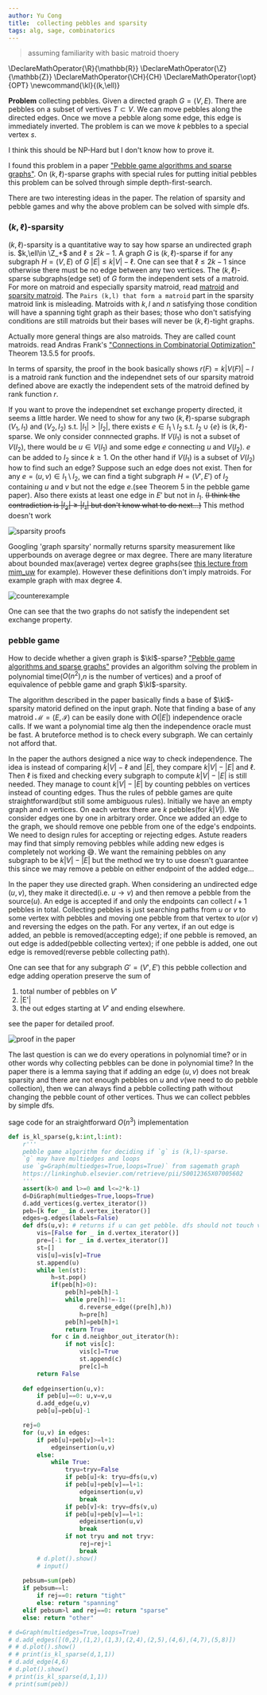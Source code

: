 ```yaml
---
author: Yu Cong
title:  collecting pebbles and sparsity
tags: alg, sage, combinatorics
---
```


> assuming familiarity with basic matroid thoery

\DeclareMathOperator{\R}{\mathbb{R}}
\DeclareMathOperator{\Z}{\mathbb{Z}}
\DeclareMathOperator{\CH}{CH}
\DeclareMathOperator{\opt}{OPT}
\newcommand{\kl}{(k,\ell)}


**Problem** collecting pebbles. Given a directed graph $G=(V,E)$. There are pebbles on a subset of vertives $T\subset V$. We can move pebbles along the directed edges. Once we move a pebble along some edge, this edge is immediately inverted. The problem is can we move $k$ pebbles to a special vertex $s$.

I think this should be NP-Hard but I don't know how to prove it.

I found this problem in a paper ["Pebble game algorithms and sparse graphs"](https://linkinghub.elsevier.com/retrieve/pii/S0012365X07005602). On $(k,\ell)$-sparse graphs with special rules for putting initial pebbles this problem can be solved through simple depth-first-search.

There are two interesting ideas in the paper. The relation of sparsity and pebble games and why the above problem can be solved with simple dfs.

### $(k,\ell)$-sparsity

$(k,\ell)$-sparsity is a quantitative way to say how sparse an undirected graph is. $k,\ell\in \Z_+$ and $\ell \leq 2k-1$. A graph $G$ is $(k,\ell)$-sparse if for any subgraph $H=(V,E)$ of $G$ $|E|\leq k|V|-\ell$. One can see that $\ell \leq 2k-1$ since otherwise there must be no edge between any two vertices. The $(k,\ell)$-sparse subgraphs(edge set) of $G$ form the independent sets of a matroid. For more on matroid and especially sparsity matroid, read [matroid](https://en.wikipedia.org/wiki/Matroid) and [sparsity matroid](https://en.wikipedia.org/wiki/Sparsity_matroid). The `Pairs (k,l) that form a matroid` part in the sparsity matroid link is misleading. Matroids with $k,l$ and $n$ satisfying those condition will have a spanning tight graph as their bases; those who don't satisfying conditions are still matroids but their bases will never be $(k,\ell)$-tight graphs.

Actually more general things are also matroids. They are called count matroids. read Andras Frank's ["Connections in Combinatorial Optimization"](http://scholar.google.com/scholar?hl=en&btnG=Search&q=intitle:Connections+in+Combinatorial+Optimization#0) Theorem 13.5.5 for proofs.

In terms of sparsity, the proof in the book basically shows $r(F)=k|V(F)|-l$ is a matroid rank function and the independnet sets of our sparsity matroid defined above are exactly the independent sets of the matroid defined by rank function $r$.

If you want to prove the independnet set exchange property directed, it seems a little harder. We need to show for any two $(k,\ell)$-sparse subgraph $(V_1,I_1)$ and $(V_2,I_2)$ s.t. $|I_1|>|I_2|$, there exists $e\in I_1\setminus I_2$ s.t. $I_2\cup \{e\}$ is $(k,\ell)$-sparse. We only consider connnected graphs. If $V(I_1)$ is not a subset of $V(I_2)$, there would be $u\in V(I_1)$ and some edge $e$ connecting $u$ and $V(I_2)$. $e$ can be added to $I_2$ since $k\geq 1$.
On the other hand if $V(I_1)$ is a subset of $V(I_2)$ how to find such an edge? Suppose such an edge does not exist. Then for any $e=(u,v)\in I_1\setminus I_2$, we can find a tight subgraph $H=(V',E')$ of $I_2$ containing $u$ and $v$ but not the edge $e$.(see Theorem 5 in the pebble game paper). Also there exists at least one edge in $E'$ but not in $I_1$. ~~(I think the contradiction is $|I_2|\geq |I_1|$  but don't know what to do next...)~~ This method doesn't work

![sparsity proofs](/images/pebblegame/klsparseproof.png)

Googling 'graph sparsity' normally returns sparsity measurement like upperbounds on average degree or max degree. 
There are many literature about bounded max(average) vertex degree graphs(see [this lecture from mim_uw](https://www.mimuw.edu.pl/~mp248287/sparsity2/) for example). However these definitions don't imply matroids.
For example graph with max degree 4. 

![counterexample](/images/pebblegame/ce.jpeg)

One can see that the two graphs do not satisfy the independent set exchange property.

### pebble game

How to decide whether a given graph is $\kl$-sparse? ["Pebble game algorithms and sparse graphs"](https://linkinghub.elsevier.com/retrieve/pii/S0012365X07005602) provides an algorithm solving the problem in polynomial time($O(n^2)$,$n$ is the number of vertices) and a proof of equivalence of pebble game and graph $\kl$-sparsity.

The algorithm described in the paper basically finds a base of $\kl$-sparsity matorid defined on the input graph. Note that finding a base of any matroid $\mathcal{M}=(E,\mathcal{I})$ can be easily done with $O(|E|)$ independence oracle calls. If we want a polynomial time alg then the independence oracle must be fast. A bruteforce method is to check every subgraph. We can certainly not afford that. 

In the paper the authors designed a nice way to check independence. The idea is instead of comparing $k|V|-\ell$ and $|E|$, they compare $k|V|-|E|$ and $\ell$. Then $\ell$ is fixed and checking every subgraph to compute $k|V|-|E|$ is still needed. They manage to count $k|V|-|E|$ by counting pebbles on vertices instead of counting edges. 
Thus the rules of pebble games are quite straightforward(but still some ambiguous rules). Initially we have an empty graph and $n$ vertices. On each vertex there are $k$ pebbles(for $k|V|$). We consider edges one by one in arbitrary order. Once we added an edge to the graph, we should remove one pebble from one of the edge's endpoints. We need to design rules for accepting or rejecting edges. Astute readers may find that simply removing pebbles while adding new edges is completely not working 😅. We want the remaining pebbles on any subgraph to be $k|V|-|E|$ but the method we try to use doesn't guarantee this since we may remove a pebble on either endpoint of the added edge...

In the paper they use directed graph. When considering an undirected edge $(u,v)$, they make it directed(i.e. $u\rightarrow v$) and then remove a pebble from the source($u$). An edge is accepted if and only the endpoints can collect $l+1$ pebbles in total. Collecting pebbles is just searching paths from $u$ or $v$ to some vertex with pebbles and moving one pebble from that vertex to $u$(or $v$) and reversing the edges on the path. For any vertex, if an out edge is added, an pebble is removed(accepting edge); if one pebble is removed, an out edge is added(pebble collecting vertex); if one pebble is added, one out edge is removed(reverse pebble collecting path).

One can see that for any subgraph $G'=(V',E')$ this pebble collection and edge adding operation preserve the sum of

1. total number of pebbles on $V'$
2. |E'|
3. the out edges starting at $V'$ and ending elsewhere.

see the paper for detailed proof.

![proof in the paper](/images/pebblegame/invariant.png)

The last question is can we do every operations in polynomial time? or in other words why collecting pebbles can be done in polynomial time? In the paper there is a lemma saying that if adding an edge $(u,v)$ does not break sparsity and there are not enough pebbles on $u$ and $v$(we need to do pebble collection), then we can always find a pebble collecting path without changing the pebble count of other vertices. Thus we can collect pebbles by simple dfs.



sage code for an straightforward $O(n^3)$ implementation 

```py
def is_kl_sparse(g,k:int,l:int):
    r'''
    pebble game algorithm for deciding if `g` is (k,l)-sparse.
    `g` may have multiedges and loops
    use `g=Graph(multiedges=True,loops=True)` from sagemath graph
    https://linkinghub.elsevier.com/retrieve/pii/S0012365X07005602
    '''
    assert(k>0 and l>=0 and l<=2*k-1)
    d=DiGraph(multiedges=True,loops=True)
    d.add_vertices(g.vertex_iterator())
    peb=[k for _ in d.vertex_iterator()]
    edges=g.edges(labels=False)
    def dfs(u,v): # returns if u can get pebble. dfs should not touch v
        vis=[False for _ in d.vertex_iterator()]
        pre=[-1 for _ in d.vertex_iterator()]
        st=[]
        vis[u]=vis[v]=True
        st.append(u)
        while len(st):
            h=st.pop()
            if(peb[h]>0):
                peb[h]=peb[h]-1
                while pre[h]!=-1:
                    d.reverse_edge((pre[h],h))
                    h=pre[h]
                peb[h]=peb[h]+1
                return True
            for c in d.neighbor_out_iterator(h):
                if not vis[c]:
                    vis[c]=True
                    st.append(c)
                    pre[c]=h
        return False
        
    def edgeinsertion(u,v):
        if peb[u]==0: u,v=v,u
        d.add_edge(u,v)
        peb[u]=peb[u]-1

    rej=0
    for (u,v) in edges:
        if peb[u]+peb[v]>=l+1:
            edgeinsertion(u,v)
        else:
            while True:
                tryu=tryv=False
                if peb[u]<k: tryu=dfs(u,v)
                if peb[u]+peb[v]==l+1:
                    edgeinsertion(u,v)
                    break
                if peb[v]<k: tryv=dfs(v,u)
                if peb[u]+peb[v]==l+1:
                    edgeinsertion(u,v)
                    break
                if not tryu and not tryv:
                    rej=rej+1
                    break
        # d.plot().show()
        # input()
    
    pebsum=sum(peb)
    if pebsum==l:
        if rej==0: return "tight"
        else: return "spanning"
    elif pebsum>l and rej==0: return "sparse"
    else: return "other"

# d=Graph(multiedges=True,loops=True)
# d.add_edges([(0,2),(1,2),(1,3),(2,4),(2,5),(4,6),(4,7),(5,8)])
# # d.plot().show()
# # print(is_kl_sparse(d,1,1))
# d.add_edge(4,6)
# d.plot().show()
# print(is_kl_sparse(d,1,1))
# print(sum(peb))
```